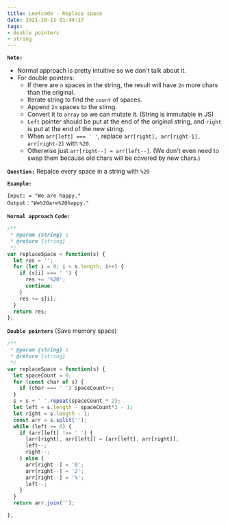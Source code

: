```yaml
---
title: Leetcode - Replace space
date: 2021-10-11 01:44:17
tags:
- double pointers
- string
---
```

**`Note:`**
- Normal approach is pretty intuitive so we don't talk about it.
- For double pointers:
  - If there are `n` spaces in the string, the result will have `2n` more chars than the original.
  - Iterate string to find the `count` of spaces.
  - Append `2n` spaces to the stirng.
  - Convert it to `array` so we can mutate it. (String is immutable in JS)
  - `Left` pointer should be put at the end of the original string, and `right` is put at the end of the new string.
  - When `arr[left] === ' '`, replace `arr[right], arr[right-1], arr[right-2]` with `%20`.
  - Otherwise just `arr[right--] = arr[left--]`. (We don't even need to swap them because old chars will be covered by new chars.) 

**`Question:`**
Repalce every space in a string with `%20`

**`Example:`**
```
Input: = "We are happy."
Output："We%20are%20happy."
```

**`Normal approach`**
**`Code:`**
```javascript
/**
 * @param {string} s
 * @return {string}
 */
var replaceSpace = function(s) {
  let res = '';
  for (let i = 0; i < s.length; i++) {
    if (s[i] === ' ') {
      res += '%20';
      continue;
    }
    res += s[i];
  }
  return res;
};
```

**`Double pointers`** (Save memory space)
```javascript
/**
 * @param {string} s
 * @return {string}
 */
var replaceSpace = function(s) {
  let spaceCount = 0;
  for (const char of s) {
    if (char === ' ') spaceCount++;
  }
  s = s + ' '.repeat(spaceCount * 2);
  let left = s.length - spaceCount*2 - 1;
  let right = s.length - 1;
  const arr = s.split('');
  while (left >= 0) {
    if (arr[left] !== ' ') {
      [arr[right], arr[left]] = [arr[left], arr[right]];
      left--;
      right--;
    } else {
      arr[right--] = '0';
      arr[right--] = '2';
      arr[right--] = '%';
      left--; 
    }
  }
  return arr.join('');

};
```